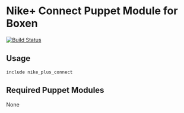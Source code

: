# Nike+ Connect Puppet Module for Boxen

[![Build Status](https://travis-ci.org/boxen/puppet-module-nike_plus_connect.svg?branch=master)](https://travis-ci.org/boxen/puppet-module-nike_plus_connect)

## Usage

```puppet
include nike_plus_connect
```

## Required Puppet Modules

None
